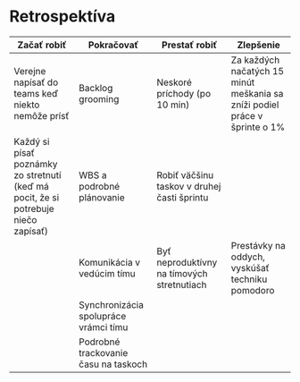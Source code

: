 # Retrospektíva

| **Začať robiť** | **Pokračovať** | **Prestať robiť** | **Zlepšenie** |
|-----------------|----------------|-------------------|---------------|
| Verejne napísať do teams keď niekto nemôže prísť | Backlog grooming | Neskoré príchody (po 10 min) | Za každých načatých 15 minút meškania sa zníži podiel práce v šprinte o 1% |
| Každý si písať poznámky zo stretnutí (keď má pocit, že si potrebuje niečo zapísať) | WBS a podrobné plánovanie | Robiť väčšinu taskov v druhej časti šprintu | |
| | Komunikácia v vedúcim tímu | Byť neproduktívny na tímových stretnutiach | Prestávky na oddych, vyskúšať techniku pomodoro |
| | Synchronizácia spolupráce vrámci tímu | | |
| | Podrobné trackovanie času na taskoch | | |
